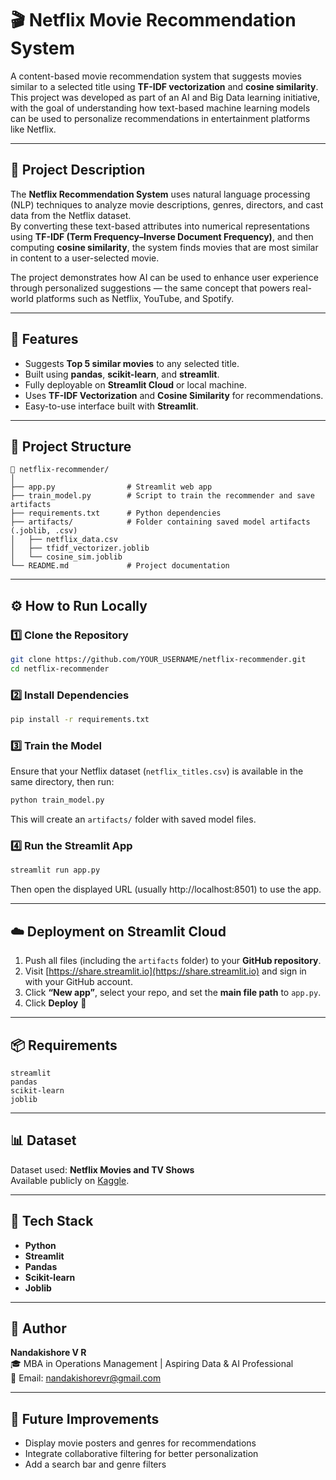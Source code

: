 
# 🎬 Netflix Movie Recommendation System

A content-based movie recommendation system that suggests movies similar to a selected title using **TF-IDF vectorization** and **cosine similarity**.  
This project was developed as part of an AI and Big Data learning initiative, with the goal of understanding how text-based machine learning models can be used to personalize recommendations in entertainment platforms like Netflix.

---

## 🧠 Project Description

The **Netflix Recommendation System** uses natural language processing (NLP) techniques to analyze movie descriptions, genres, directors, and cast data from the Netflix dataset.  
By converting these text-based attributes into numerical representations using **TF-IDF (Term Frequency–Inverse Document Frequency)**, and then computing **cosine similarity**, the system finds movies that are most similar in content to a user-selected movie.

The project demonstrates how AI can be used to enhance user experience through personalized suggestions — the same concept that powers real-world platforms such as Netflix, YouTube, and Spotify.

---

## 🚀 Features
- Suggests **Top 5 similar movies** to any selected title.
- Built using **pandas**, **scikit-learn**, and **streamlit**.
- Fully deployable on **Streamlit Cloud** or local machine.
- Uses **TF-IDF Vectorization** and **Cosine Similarity** for recommendations.
- Easy-to-use interface built with **Streamlit**.

---

## 🧩 Project Structure
```
📁 netflix-recommender/
│
├── app.py                # Streamlit web app
├── train_model.py        # Script to train the recommender and save artifacts
├── requirements.txt      # Python dependencies
├── artifacts/            # Folder containing saved model artifacts (.joblib, .csv)
│   ├── netflix_data.csv
│   ├── tfidf_vectorizer.joblib
│   └── cosine_sim.joblib
└── README.md             # Project documentation
```

---

## ⚙️ How to Run Locally

### 1️⃣ Clone the Repository
```bash
git clone https://github.com/YOUR_USERNAME/netflix-recommender.git
cd netflix-recommender
```

### 2️⃣ Install Dependencies
```bash
pip install -r requirements.txt
```

### 3️⃣ Train the Model
Ensure that your Netflix dataset (`netflix_titles.csv`) is available in the same directory, then run:
```bash
python train_model.py
```
This will create an `artifacts/` folder with saved model files.

### 4️⃣ Run the Streamlit App
```bash
streamlit run app.py
```
Then open the displayed URL (usually http://localhost:8501) to use the app.

---

## ☁️ Deployment on Streamlit Cloud
1. Push all files (including the `artifacts` folder) to your **GitHub repository**.  
2. Visit [https://share.streamlit.io](https://share.streamlit.io) and sign in with your GitHub account.  
3. Click **“New app”**, select your repo, and set the **main file path** to `app.py`.  
4. Click **Deploy** 🎉

---

## 📦 Requirements
```
streamlit
pandas
scikit-learn
joblib
```

---

## 📊 Dataset
Dataset used: **Netflix Movies and TV Shows**  
Available publicly on [Kaggle](https://www.kaggle.com/shivamb/netflix-shows).

---

## 🧠 Tech Stack
- **Python**
- **Streamlit**
- **Pandas**
- **Scikit-learn**
- **Joblib**

---

## 👤 Author
**Nandakishore V R**  
🎓 MBA in Operations Management | Aspiring Data & AI Professional  
📧 Email: nandakishorevr@gmail.com  


---

## 🏁 Future Improvements
- Display movie posters and genres for recommendations  
- Integrate collaborative filtering for better personalization  
- Add a search bar and genre filters  
